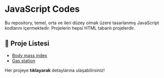 # JavaScript Codes

Bu repository, temel, orta ve ileri düzey olmak üzere tasarlanmış JavaScript kodlarını içermektedir. 
Projelerin hepsi HTML tabanlı projelerdir.

## 📌 Proje Listesi
- [Body mass index](Body-mass-index/)
- [Gas station](Gas-station/)

Her projeye **tıklayarak** detaylarına ulaşabilirsiniz!
